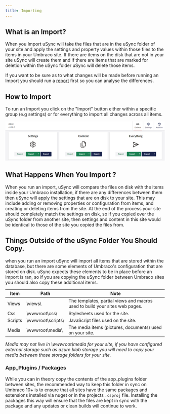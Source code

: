 ```yaml
---
title: Importing
---
```


## What is an Import?
When you Import uSync will take the files that are in the uSync folder of your site and apply the settings and property values within those files to the items in your Umbraco site. If there are items on the disk that are not in your site uSync will create them and if there are items that are marked for deletion within the uSync folder uSync will delete those items. 

If you want to be sure as to what changes will be made before running an Import you should run a [report](reporting) first so you can analyse the differences.

## How to Import

To run an Import you click on the "Import" button either within a specific group (e.g settings) or for everything to import all changes across all items. 

![uSync dashboard](newDashboard.png)

## What Happens When You Import ? 

When you run an import, uSync will compare the files on disk with the items inside your Umbraco installation, if there are any differences between them then uSync will apply the settings that are on disk to your site. This may include adding or removing properties or configuration from items, and creating or deleting items from the site. At the end of the process your site should completely match the settings on disk, so if you copied over the uSync folder from another site, then settings and content in this site would be identical to those of the site you copied the files from.

## Things Outside of the uSync Folder You Should Copy.
when you run an import uSync will import all items that are stored within the database, but there are some elements of Umbraco's configuration that are stored on disk. uSync expects these elements to be in place before an import is ran, so if you are copying the uSync folder between Umbraco sites you should also copy these additional items. 

| Item | Path | Note |
|--|--|--|
| Views | \views\ | The templates, partial views and macros used to build your sites web pages.
| Css | \wwwroot\css\ | Stylesheets used for the site.
| Scripts | \wwwroot\scripts\ | JavaScript files used on the site.
| Media | \wwwroot\media\ | The media items (pictures, documents) used on your site. 

*Media may not live in \wwwroot\media for your site, if you have configured external storage such as azure blob storage you will need to copy your media between those storage folders for your site.*

### App_Plugins / Packages 
While you can in theory copy the contents of the app_plugins folder between sites, the recommended way to keep this folder in sync on Umbraco 10+ is to ensure that all sites have the same packages and extensions installed via nuget or in the projects `.csproj` file. Installing the packages this way will ensure that the files are kept in sync with the package and any updates or clean builds will continue to work. 


